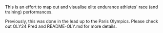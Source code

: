 This is an effort to map out and visualise elite endurance athletes' race (and training) performances. 

Previously, this was done in the lead up to the Paris Olympics. Please check out OLY24 Pred and README-OLY.md for more details.


